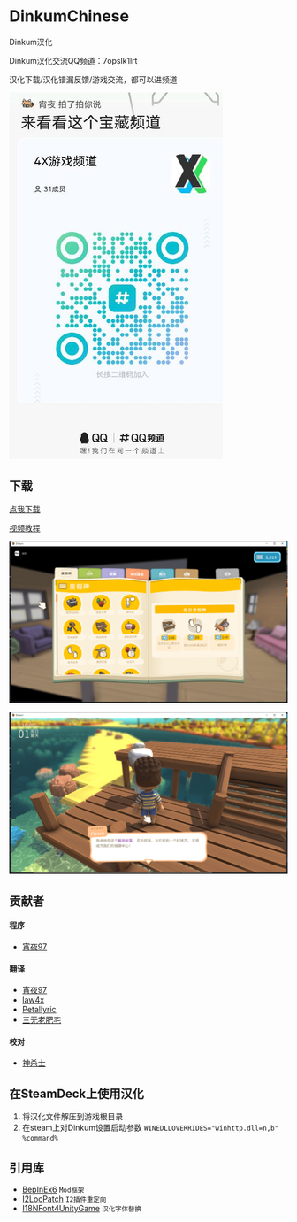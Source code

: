 # DinkumChinese
Dinkum汉化

Dinkum汉化交流QQ频道：7opslk1lrt

汉化下载/汉化错漏反馈/游戏交流，都可以进频道

![预览图][12]

## 下载

[点我下载][8]

[视频教程][9]


![预览图][10]

![预览图][11]

## 贡献者
#### 程序
- [宵夜97][1]

#### 翻译
- [宵夜97][1]
- [law4x][2]
- [Petallyric][3]
- [三无老肥宅][4]

#### 校对
- [神杀士][13]

## 在SteamDeck上使用汉化
1. 将汉化文件解压到游戏根目录
2. 在steam上对Dinkum设置启动参数 `WINEDLLOVERRIDES="winhttp.dll=n,b" %command%`

## 引用库
- [BepInEx6][5] `Mod框架`
- [I2LocPatch][6] `I2插件重定向`
- [I18NFont4UnityGame][7] `汉化字体替换`

[1]: https://space.bilibili.com/1306433
[2]: https://space.bilibili.com/2714606
[3]: https://space.bilibili.com/739337
[4]: https://space.bilibili.com/2712666
[5]: https://github.com/BepInEx/BepInEx
[6]: https://github.com/xiaoye97/I2LocPatch
[7]: https://github.com/xiaoye97/I18NFont4UnityGame
[8]: https://github.com/xiaoye97/DinkumChinese/releases
[9]: https://www.bilibili.com/video/BV1TW4y127rq
[10]: Image/preview1.png
[11]: Image/preview2.png
[12]: Image/qqpindao.jpg
[13]: https://space.bilibili.com/2712666